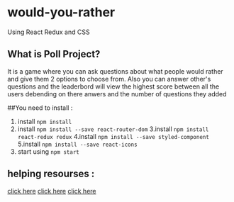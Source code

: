# would-you-rather
Using React Redux and CSS


## What is Poll Project?
It is a game where you can ask questions about what people would rather and give them 
2 options to choose from. Also you can answer other's questions and the leaderbord will view the highest 
score between all the users debending on there anwers and the number of questions they added

##You need to install :

1. install `npm install`
2. install `npm install --save react-router-dom`
3.install `npm install react-redux redux`
4.install `npm install --save styled-component`
5.install `npm install --save react-icons`
6. start using `npm start`

## helping resourses : 
[click here](https://reactjs.org/)
[click here](https://www.codecademy.com/learn/learn-redux)
[click here](https://www.freecodecamp.org/news/redux-for-beginners/)
